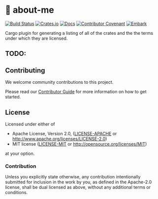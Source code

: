 # 📜 about-me

[![Build Status](https://github.com/EmbarkStudios/template/workflows/CI/badge.svg)](https://github.com/EmbarkStudios/about-me/actions?workflow=CI)
[![Crates.io](https://img.shields.io/crates/v/about-me.svg)](https://crates.io/crates/about-me)
[![Docs](https://docs.rs/about-me/badge.svg)](https://docs.rs/about-me)
[![Contributor Covenant](https://img.shields.io/badge/contributor%20covenant-v1.4%20adopted-ff69b4.svg)](CODE_OF_CONDUCT.md)
[![Embark](https://img.shields.io/badge/embark-open%20source-blueviolet.svg)](https://embark.dev)

Cargo plugin for generating a listing of all of the crates and the the terms under which they are licensed.

## TODO:

## Contributing

We welcome community contributions to this project.

Please read our [Contributor Guide](CONTRIBUTING.md) for more information on how to get started.

## License

Licensed under either of

* Apache License, Version 2.0, ([LICENSE-APACHE](LICENSE-APACHE) or http://www.apache.org/licenses/LICENSE-2.0)
* MIT license ([LICENSE-MIT](LICENSE-MIT) or http://opensource.org/licenses/MIT)

at your option.

### Contribution

Unless you explicitly state otherwise, any contribution intentionally submitted for inclusion in the work by you, as defined in the Apache-2.0 license, shall be dual licensed as above, without any additional terms or conditions.
